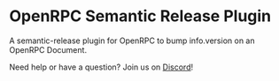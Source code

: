 # OpenRPC Semantic Release Plugin

A semantic-release plugin for OpenRPC to bump info.version on an OpenRPC Document.

Need help or have a question? Join us on [Discord](https://discord.gg/gREUKuF)!
